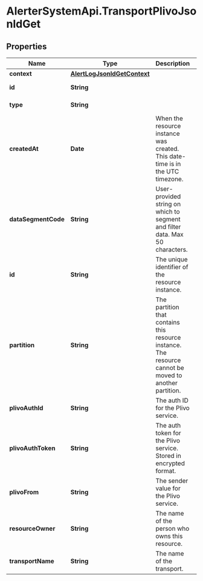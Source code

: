 # AlerterSystemApi.TransportPlivoJsonldGet

## Properties

Name | Type | Description | Notes
------------ | ------------- | ------------- | -------------
**context** | [**AlertLogJsonldGetContext**](AlertLogJsonldGetContext.md) |  | [optional] 
**id** | **String** |  | [optional] [readonly] 
**type** | **String** |  | [optional] [readonly] 
**createdAt** | **Date** | When the resource instance was created. This date-time is in the UTC timezone. | [optional] 
**dataSegmentCode** | **String** | User-provided string on which to segment and filter data. Max 50 characters. | [optional] 
**id** | **String** | The unique identifier of the resource instance. | [optional] [readonly] 
**partition** | **String** | The partition that contains this resource instance. The resource cannot be moved to another partition. | 
**plivoAuthId** | **String** | The auth ID for the Plivo service. | 
**plivoAuthToken** | **String** | The auth token for the Plivo service. Stored in encrypted format. | 
**plivoFrom** | **String** | The sender value for the Plivo service. | 
**resourceOwner** | **String** | The name of the person who owns this resource. | [optional] 
**transportName** | **String** | The name of the transport. | 


